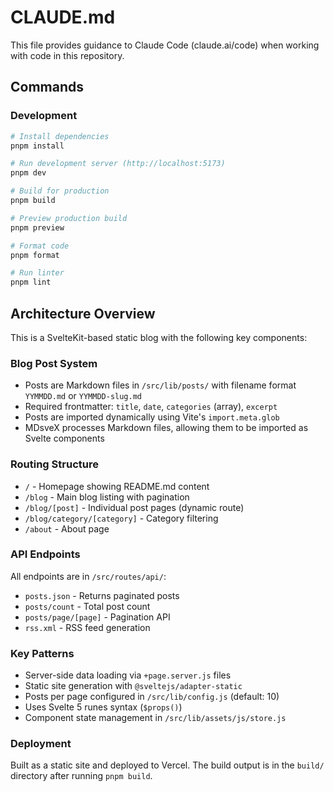 # CLAUDE.md

This file provides guidance to Claude Code (claude.ai/code) when working with code in this repository.

## Commands

### Development

```bash
# Install dependencies
pnpm install

# Run development server (http://localhost:5173)
pnpm dev

# Build for production
pnpm build

# Preview production build
pnpm preview

# Format code
pnpm format

# Run linter
pnpm lint
```

## Architecture Overview

This is a SvelteKit-based static blog with the following key components:

### Blog Post System

- Posts are Markdown files in `/src/lib/posts/` with filename format `YYMMDD.md` or `YYMMDD-slug.md`
- Required frontmatter: `title`, `date`, `categories` (array), `excerpt`
- Posts are imported dynamically using Vite's `import.meta.glob`
- MDsveX processes Markdown files, allowing them to be imported as Svelte components

### Routing Structure

- `/` - Homepage showing README.md content
- `/blog` - Main blog listing with pagination
- `/blog/[post]` - Individual post pages (dynamic route)
- `/blog/category/[category]` - Category filtering
- `/about` - About page

### API Endpoints

All endpoints are in `/src/routes/api/`:

- `posts.json` - Returns paginated posts
- `posts/count` - Total post count
- `posts/page/[page]` - Pagination API
- `rss.xml` - RSS feed generation

### Key Patterns

- Server-side data loading via `+page.server.js` files
- Static site generation with `@sveltejs/adapter-static`
- Posts per page configured in `/src/lib/config.js` (default: 10)
- Uses Svelte 5 runes syntax (`$props()`)
- Component state management in `/src/lib/assets/js/store.js`

### Deployment

Built as a static site and deployed to Vercel. The build output is in the `build/` directory after running `pnpm build`.
